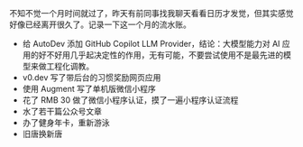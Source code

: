 不知不觉一个月时间就过了，昨天有前同事找我聊天看看日历才发觉，但其实感觉好像已经离开很久了。记录一下这一个月的流水账。

- 给 AutoDev 添加 GitHub Copilot LLM Provider，结论：大模型能力对 AI 应用的好不好用几乎起决定性的作用，无有可能，不要尝试使用不是最先进的模型来做工程化调教。
- v0.dev 写了带后台的习惯奖励网页应用
- 使用 Augment 写了单机版微信小程序
- 花了 RMB 30 做了微信小程序认证，摸了一遍小程序认证流程
- 水了若干篇公众号文章
- 办了健身年卡，重新游泳
- 旧唐换新唐